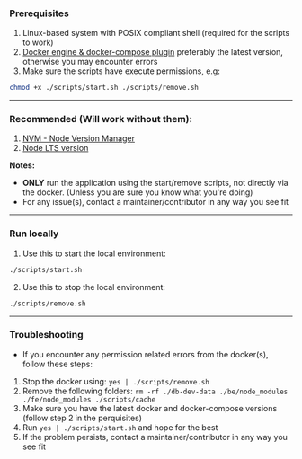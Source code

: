 ### Prerequisites

1. Linux-based system with POSIX compliant shell (required for the scripts to work)
2. [Docker engine & docker-compose plugin](https://github.com/AdamAkiva/tutorials/blob/main/tools/docker.md)
   preferably the latest version, otherwise you may encounter errors
3. Make sure the scripts have execute permissions, e.g:

```bash
chmod +x ./scripts/start.sh ./scripts/remove.sh
```

---

### Recommended (Will work without them):

1. [NVM - Node Version Manager](https://github.com/nvm-sh/nvm#installing-and-updating)
2. [Node LTS version](https://github.com/nvm-sh/nvm#long-term-support)

**Notes:**

- **ONLY** run the application using the start/remove scripts, not directly via
  the docker. (Unless you are sure you know what you're doing)
- For any issue(s), contact a maintainer/contributor in any way you see fit

---

### Run locally

1. Use this to start the local environment:

```bash
./scripts/start.sh
```

2. Use this to stop the local environment:

```bash
./scripts/remove.sh
```

---

### Troubleshooting

- If you encounter any permission related errors from the docker(s), follow these
  steps:

1. Stop the docker using: `yes | ./scripts/remove.sh`
2. Remove the following folders: `rm -rf ./db-dev-data ./be/node_modules ./fe/node_modules ./scripts/cache`
3. Make sure you have the latest docker and docker-compose versions (follow step 2 in the perquisites)
4. Run `yes | ./scripts/start.sh` and hope for the best
5. If the problem persists, contact a maintainer/contributor in any way you see fit

